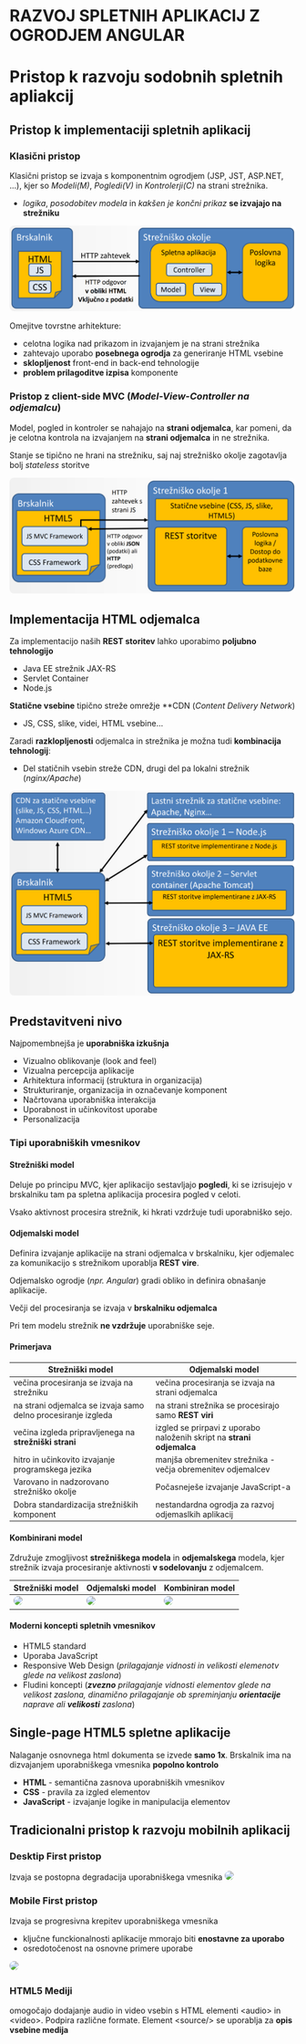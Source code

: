 # RAZVOJ SPLETNIH APLIKACIJ Z OGRODJEM ANGULAR

# Pristop k razvoju sodobnih spletnih apliakcij

## Pristop k implementaciji spletnih aplikacij
### Klasični pristop
Klasični pristop se izvaja s komponentnim ogrodjem (JSP, JST, ASP.NET, ...), kjer so *Modeli(M)*, *Pogledi(V)* in *Kontrolerji(C)* na strani strežnika.
- *logika*, *posodobitev modela* in *kakšen je končni prikaz* **se izvajajo na strežniku**

<img style="border-radius:.5rem" src="klasicniPristop.png">

Omejitve tovrstne arhitekture:
- celotna logika nad prikazom in izvajanjem je na strani strežnika
- zahtevajo uporabo **posebnega ogrodja** za generiranje HTML vsebine
- **sklopljenost** front-end in back-end tehnologije
- **problem prilagoditve izpisa** komponente

### Pristop z client-side MVC (*Model-View-Controller na odjemalcu*)
Model, pogled in kontroler se nahajajo na **strani odjemalca**, kar pomeni, da je celotna kontrola na izvajanjem na **strani odjemalca** in ne strežnika.

Stanje se tipično ne hrani na strežniku, saj naj strežniško okolje zagotavlja bolj *stateless* storitve

<img style="border-radius:.5rem" src="mvcPristop.png">

## Implementacija HTML odjemalca
Za implementacijo naših **REST storitev** lahko uporabimo **poljubno tehnologijo**
- Java EE strežnik JAX-RS
- Servlet Container
- Node.js

**Statične vsebine** tipično streže omrežje **CDN (*Content Delivery Network*)
- JS, CSS, slike, videi, HTML vsebine...

Zaradi **razklopljenosti** odjemalca in strežnika je možna tudi **kombinacija tehnologij**:
- Del statičnih vsebin streže CDN, drugi del pa lokalni strežnik (*nginx/Apache*)

<img style="border-radius:.5rem" src="implementacijaHTML.png">

## Predstavitveni nivo

Najpomembnejša je **uporabniška izkušnja**
- Vizualno oblikovanje (look and feel)
- Vizualna percepcija aplikacije
- Arhitektura informacij (struktura in organizacija)
- Strukturiranje, organizacija in označevanje komponent
- Načrtovana uporabniška interakcija
- Uporabnost in učinkovitost uporabe
- Personalizacija

### Tipi uporabniških vmesnikov

#### Strežniški model
Deluje po principu MVC, kjer aplikacijo sestavljajo **pogledi**, ki se izrisujejo v brskalniku tam pa spletna aplikacija procesira pogled v celoti.

Vsako aktivnost procesira strežnik, ki hkrati vzdržuje tudi uporabniško sejo.

#### Odjemalski model
Definira izvajanje aplikacije na strani odjemalca v brskalniku, kjer odjemalec za komunikacijo s strežnikom uporablja **REST vire**. 

Odjemalsko ogrodje (*npr. Angular*) gradi obliko in definira obnašanje aplikacije. 

Večji del procesiranja se izvaja v **brskalniku odjemalca**

Pri tem modelu strežnik **ne vzdržuje** uporabniške seje.

#### Primerjava

| **Strežniški model** | **Odjemalski model** |
|--|--|
| večina procesiranja se izvaja na strežniku|večina procesiranja se izvaja na strani odjemalca|
|na strani odjemalca se izvaja samo delno procesiranje izgleda|na strani strežnika se procesirajo samo **REST viri**|
|večina izgleda pripravljenega na **strežniški strani**|izgled se prirpavi z uporabo naloženih skript na **strani odjemalca**|
|hitro in učinkovito izvajanje programskega jezika|manjša obremenitev strežnika - večja obremenitev odjemalcev|
|Varovano in nadzorovano strežniško okolje|Počasneješe izvajanje JavaScript-a|
|Dobra standardizacija strežniških komponent|nestandardna ogrodja za razvoj odjemaslkih aplikacij|

#### Kombinirani model
Združuje zmogljivost **strežniškega modela** in **odjemalskega** modela, kjer strežnik izvaja procesiranje aktivnosti **v sodelovanju** z odjemalcem.

| **Strežniški model** | **Odjemalski model** | **Kombiniran model**|
|--|--|--|
|<img style="border-radius:.5rem" src="smodeli/strezniskiModel.png">|<img  style="border-radius:.5rem" src="smodeli/odjemalskiModel.png">|<img  style="border-radius:.5rem" src="smodeli/kombiniranModel.png">|

#### Moderni koncepti spletnih vmesnikov
- HTML5 standard
- Uporaba JavaScript
- Responsive Web Design (*prilagajanje vidnosti in velikosti elemenotv glede na velikost zaslona*)
- Fludini koncepti (***zvezno** prilagajanje vidnosti elementov glede na velikost zaslona, dinamično prilagajanje ob spreminjanju **orientacije** naprave ali **velikosti** zaslona*)

## Single-page HTML5 spletne aplikacije
Nalaganje osnovnega html dokumenta se izvede **samo 1x**.
Brskalnik ima na dizvajanjem uporabniškega vmesnika **popolno kontrolo**
- **HTML** - semantična zasnova uporabniških vmesnikov
- **CSS** - pravila za izgled elementov
- **JavaScript** - izvajanje logike in manipulacija elementov

## Tradicionalni pristop k razvoju mobilnih aplikacij
### Desktip First pristop
Izvaja se postopna degradacija uporabniškega vmesnika
<img style="border-radius:.5rem" src="apristopRazvoja/desktopFirst.png">

### Mobile First pristop
Izvaja se progresivna krepitev uporabniškega vmesnika
- ključne funckionalnosti aplikacije mmorajo biti **enostavne za uporabo**
- osredotočenost na osnovne primere uporabe
<img style="border-radius:.5rem" src="apristopRazvoja/mobileFirst.png">

### HTML5 Mediji
omogočajo dodajanje audio in video vsebin s HTML elementi \<audio> in \<video>. Podpira različne formate. Element \<source/> se uporablja za **opis vsebine medija**

